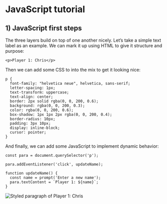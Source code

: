# JavaScript tutorial

## 1) JavaScript first steps

The three layers build on top of one another nicely. Let’s take a simple text label as an example. We can mark it up using HTML to give it structure and purpose:

```
<p>Player 1: Chris</p>
```

Then we can add some CSS to into the mix to get it looking nice:

```
p {
  font-family: "helvetica neue", helvetica, sans-serif;
  letter-spacing: 1px;
  text-transform: uppercase;
  text-align: center;
  border: 2px solid rgba(0, 0, 200, 0.6);
  background: rgba(0, 0, 200, 0.3);
  color: rgba(0, 0, 200, 0.6);
  box-shadow: 1px 1px 2px rgba(0, 0, 200, 0.4);
  border-radius: 10px;
  padding: 3px 10px;
  display: inline-block;
  cursor: pointer;
}
```

And finally, we can add some JavaScript to implement dynamic behavior:

```
const para = document.querySelector('p');

para.addEventListener('click', updateName);

function updateName() {
  const name = prompt('Enter a new name');
  para.textContent = `Player 1: ${name}`;
}
```

![Styled paragraph of Player 1: Chris](https://developer.mozilla.org/en-US/docs/Learn/JavaScript/First_steps/What_is_JavaScript/html-and-css.png)